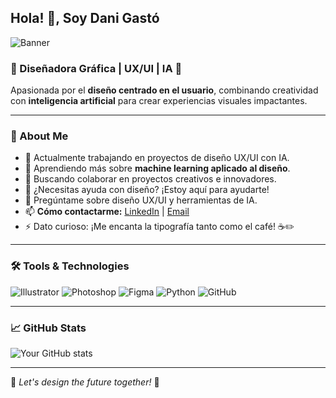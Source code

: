 ## Hola! 👋, Soy Dani Gastó

![Banner](https://www.canva.com/design/DAGkLtOzBCs/b5PcaUYJUMQplH7VhOIg4Q/view)
### 🎨 Diseñadora Gráfica | UX/UI | IA 🚀

Apasionada por el **diseño centrado en el usuario**, combinando creatividad con **inteligencia artificial** para crear experiencias visuales impactantes.

---

### 🌟 About Me

- 🔭 Actualmente trabajando en proyectos de diseño UX/UI con IA.
- 🌱 Aprendiendo más sobre **machine learning aplicado al diseño**.
- 👯 Buscando colaborar en proyectos creativos e innovadores.
- 🤔 ¿Necesitas ayuda con diseño? ¡Estoy aquí para ayudarte!
- 💬 Pregúntame sobre diseño UX/UI y herramientas de IA.
- 📫 **Cómo contactarme:** [LinkedIn](https://www.linkedin.com/in/tuusuario) | [Email](mailto:tuemail@ejemplo.com)
- ⚡ Dato curioso: ¡Me encanta la tipografía tanto como el café! ☕✏️

---

### 🛠️ Tools & Technologies

![Illustrator](https://img.shields.io/badge/Adobe%20Illustrator-FF9A00?style=for-the-badge&logo=adobeillustrator&logoColor=white)
![Photoshop](https://img.shields.io/badge/Adobe%20Photoshop-31A8FF?style=for-the-badge&logo=adobephotoshop&logoColor=white)
![Figma](https://img.shields.io/badge/Figma-F24E1E?style=for-the-badge&logo=figma&logoColor=white)
![Python](https://img.shields.io/badge/Python-3776AB?style=for-the-badge&logo=python&logoColor=white)
![GitHub](https://img.shields.io/badge/GitHub-181717?style=for-the-badge&logo=github&logoColor=white)

---

### 📈 GitHub Stats

![Your GitHub stats](https://github-readme-stats.vercel.app/api?username=tuusuario&show_icons=true&theme=radical)

---

🌟 _Let's design the future together!_ 🌟
